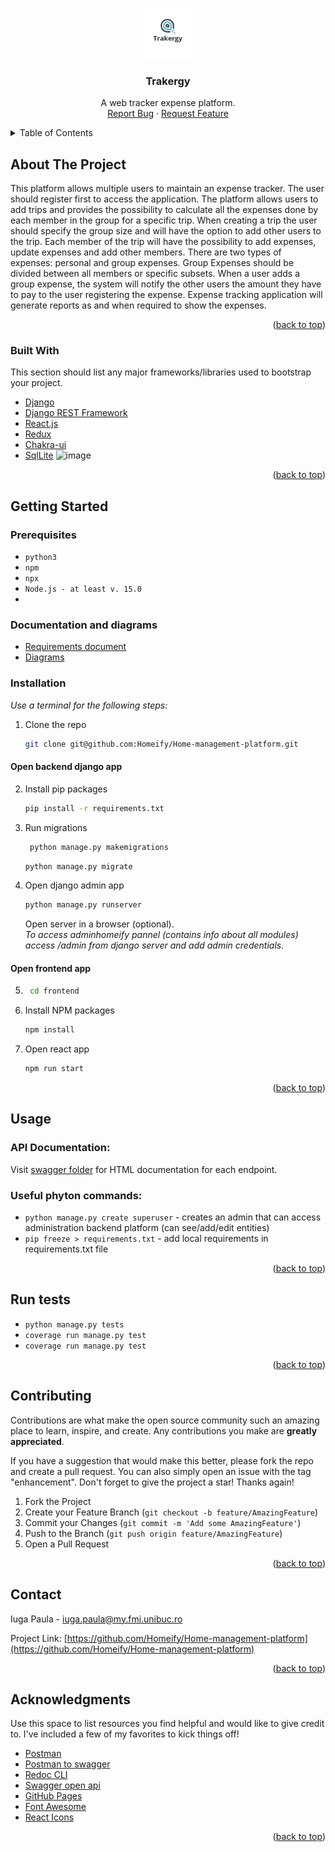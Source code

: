 <!-- Improved compatibility of back to top link: See: https://github.com/othneildrew/Best-README-Template/pull/73 -->
<a name="readme-top"></a>
<!--
*** Thanks for checking out the Best-README-Template. If you have a suggestion
*** that would make this better, please fork the repo and create a pull request
*** or simply open an issue with the tag "enhancement".
*** Don't forget to give the project a star!
*** Thanks again! Now go create something AMAZING! :D
-->



<!-- PROJECT SHIELDS -->
<!--
*** I'm using markdown "reference style" links for readability.
*** Reference links are enclosed in brackets [ ] instead of parentheses ( ).
*** See the bottom of this document for the declaration of the reference variables
*** for contributors-url, forks-url, etc. This is an optional, concise syntax you may use.
*** https://www.markdownguide.org/basic-syntax/#reference-style-links
-->



<!-- PROJECT LOGO -->
<br />
<div align="center">
  <a href="https://github.com/othneildrew/Best-README-Template">
    <img src="https://github.com/Trakeregy/Trakergy-app/blob/master/54e721c9c8e649dfb30fb0ff9c2135cf.png" alt="Logo" width="80" height="80">
  </a>

  <h3 align="center">Trakergy</h3>

  <p align="center">
   A web tracker expense platform.
    <br />
    <a href="https://github.com/Homeify/Home-management-platform/issues">Report Bug</a>
    ·
    <a href="https://github.com/Homeify/Home-management-platform/issues">Request Feature</a>
  </p>
</div>



<!-- TABLE OF CONTENTS -->
<details>
  <summary>Table of Contents</summary>
  <ol>
    <li>
      <a href="#about-the-project">About The Project</a>
      <ul>
        <li><a href="#built-with">Built With</a></li>
      </ul>
    </li>
    <li>
      <a href="#getting-started">Getting Started</a>
      <ul>
        <li><a href="#prerequisites">Prerequisites</a></li>
        <li><a href="#installation">Installation</a></li>
      <li><a href="#Documentation-and-diagrams">Documentation and diagrams</a></li>
      </ul>
    </li>
    <li><a href="#usage">Usage</a></li>
    <li><a href="#run-tests">Tests</a></li>
    <li><a href="#contributing">Contributing</a></li>
    <li><a href="#contact">Contact</a></li>
    <li><a href="#acknowledgments">Acknowledgments</a></li>
  </ol>
</details>



<!-- ABOUT THE PROJECT -->
## About The Project
This platform allows multiple users to maintain an expense tracker. The user should register first to access the application. The platform allows users to add trips and provides the possibility to calculate all the expenses done by each member in the group for a specific trip. When creating a trip the user should specify the group size and will have the option to add other users to the trip. Each member of the trip will have the possibility to add expenses, update expenses and add other members. There are two types of expenses: personal and group expenses. Group Expenses should be divided between all members or specific subsets. When a user adds a group expense, the system will notify the other users the amount they have to pay to the user registering the expense. Expense tracking application will generate reports as and when required to show the expenses.
<p align="right">(<a href="#readme-top">back to top</a>)</p>



### Built With

This section should list any major frameworks/libraries used to bootstrap your project.

* [Django](https://www.djangoproject.com/)
* [Django REST Framework](https://www.django-rest-framework.org/)
* [React.js](https://reactjs.org/)
* [Redux](https://react-redux.js.org/)
* [Chakra-ui](https://chakra-ui.com/docs/components)
* [SqlLite](https://www.sqlite.org/index.html)
![image](https://miro.medium.com/max/1400/1*lAMsvtB6afHwTQYCNM1xvw.webp)
<p align="right">(<a href="#readme-top">back to top</a>)</p>



<!-- GETTING STARTED -->
## Getting Started
### Prerequisites

* ```python3```
* ```npm```
* ```npx```
* ```Node.js - at least v. 15.0```
* 
<!-- Documentation and diagrams -->
### Documentation and diagrams 
* [Requirements document](https://docs.google.com/document/d/1QMNdcxTd5C1YR0YM33znBCudPYa4MmKJidg9g2X_CQ0/edit#)
* [Diagrams](https://drive.google.com/file/d/1yPtdrpi6EabocHHR0SCyS9LB3ZzKWVSF/view)

<!-- Installation -->
### Installation
_Use a terminal for the following steps:_
1. Clone the repo
   ```sh
   git clone git@github.com:Homeify/Home-management-platform.git
   ```
#### Open backend django app 
2. Install pip packages
    ```sh
    pip install -r requirements.txt
    ```
3. Run migrations
    ````sh
     python manage.py makemigrations
     ````
    ```sh
   python manage.py migrate
    ```
4. Open django admin app
    ```sh 
    python manage.py runserver
    ```
    Open server in a browser (optional). <br>
    _To access adminhomeify pannel (contains info about all modules) access /admin from django server and add admin credentials._
#### Open frontend app
5. ```sh
    cd frontend
    ```
6. Install NPM packages
   ```sh
   npm install
   ```
7. Open react app
   ```sh
   npm run start
   ```

<p align="right">(<a href="#readme-top">back to top</a>)</p>



<!-- USAGE EXAMPLES -->
## Usage
### API Documentation: 
Visit [swagger folder](https://github.com/Homeify/Home-management-platform/tree/main/homeify/swagger_documentation) for HTML documentation for each endpoint.

### Useful phyton commands:
* ```python manage.py create superuser``` - creates an admin that can access administration backend platform (can see/add/edit entities)
* ```pip freeze > requirements.txt``` - add local requirements in requirements.txt file



<p align="right">(<a href="#readme-top">back to top</a>)</p>

## Run tests
* ```python manage.py tests```
* ```coverage run manage.py test```
* ```coverage run manage.py test```

<p align="right">(<a href="#readme-top">back to top</a>)</p>



<!-- CONTRIBUTING -->
## Contributing

Contributions are what make the open source community such an amazing place to learn, inspire, and create. Any contributions you make are **greatly appreciated**.

If you have a suggestion that would make this better, please fork the repo and create a pull request. You can also simply open an issue with the tag "enhancement".
Don't forget to give the project a star! Thanks again!

1. Fork the Project
2. Create your Feature Branch (`git checkout -b feature/AmazingFeature`)
3. Commit your Changes (`git commit -m 'Add some AmazingFeature'`)
4. Push to the Branch (`git push origin feature/AmazingFeature`)
5. Open a Pull Request

<p align="right">(<a href="#readme-top">back to top</a>)</p>



<!-- CONTACT -->
## Contact

Iuga Paula  - iuga.paula@my.fmi.unibuc.ro

Project Link: [https://github.com/Homeify/Home-management-platform](https://github.com/Homeify/Home-management-platform)

<p align="right">(<a href="#readme-top">back to top</a>)</p>



<!-- ACKNOWLEDGMENTS -->
## Acknowledgments

Use this space to list resources you find helpful and would like to give credit to. I've included a few of my favorites to kick things off!

* [Postman](https://www.postman.com/)
* [Postman to swagger](https://metamug.com/article/api-integration/postman-to-swagger.html)
* [Redoc CLI](https://redocly.com/docs/redoc/deployment/cli/)
* [Swagger open api](https://swagger.io/)
* [GitHub Pages](https://pages.github.com)
* [Font Awesome](https://fontawesome.com)
* [React Icons](https://react-icons.github.io/react-icons/search)

<p align="right">(<a href="#readme-top">back to top</a>)</p>

